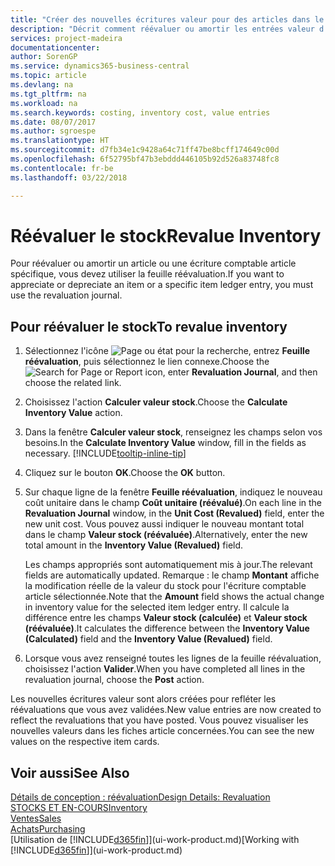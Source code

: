 ```yaml
---
title: "Créer des nouvelles écritures valeur pour des articles dans le stock| Microsoft Docs"
description: "Décrit comment réévaluer ou amortir les entrées valeur d'un ou de plusieurs articles dans le stock en validant leur valeur calculée courante."
services: project-madeira
documentationcenter: 
author: SorenGP
ms.service: dynamics365-business-central
ms.topic: article
ms.devlang: na
ms.tgt_pltfrm: na
ms.workload: na
ms.search.keywords: costing, inventory cost, value entries
ms.date: 08/07/2017
ms.author: sgroespe
ms.translationtype: HT
ms.sourcegitcommit: d7fb34e1c9428a64c71ff47be8bcff174649c00d
ms.openlocfilehash: 6f52795bf47b3ebddd446105b92d526a83748fc8
ms.contentlocale: fr-be
ms.lasthandoff: 03/22/2018

---
```

# <a name="revalue-inventory"></a><span data-ttu-id="174b3-103">Réévaluer le stock</span><span class="sxs-lookup"><span data-stu-id="174b3-103">Revalue Inventory</span></span>
<span data-ttu-id="174b3-104">Pour réévaluer ou amortir un article ou une écriture comptable article spécifique, vous devez utiliser la feuille réévaluation.</span><span class="sxs-lookup"><span data-stu-id="174b3-104">If you want to appreciate or depreciate an item or a specific item ledger entry, you must use the revaluation journal.</span></span>

## <a name="to-revalue-inventory"></a><span data-ttu-id="174b3-105">Pour réévaluer le stock</span><span class="sxs-lookup"><span data-stu-id="174b3-105">To revalue inventory</span></span>
1. <span data-ttu-id="174b3-106">Sélectionnez l'icône ![Page ou état pour la recherche](media/ui-search/search_small.png "Page ou état pour la recherche"), entrez **Feuille réévaluation**, puis sélectionnez le lien connexe.</span><span class="sxs-lookup"><span data-stu-id="174b3-106">Choose the ![Search for Page or Report](media/ui-search/search_small.png "Search for Page or Report icon") icon, enter **Revaluation Journal**, and then choose the related link.</span></span>
2. <span data-ttu-id="174b3-107">Choisissez l'action **Calculer valeur stock**.</span><span class="sxs-lookup"><span data-stu-id="174b3-107">Choose the **Calculate Inventory Value** action.</span></span>
3. <span data-ttu-id="174b3-108">Dans la fenêtre **Calculer valeur stock**, renseignez les champs selon vos besoins.</span><span class="sxs-lookup"><span data-stu-id="174b3-108">In the **Calculate Inventory Value** window, fill in the fields as necessary.</span></span> [!INCLUDE[tooltip-inline-tip](includes/tooltip-inline-tip_md.md)]
4. <span data-ttu-id="174b3-109">Cliquez sur le bouton **OK**.</span><span class="sxs-lookup"><span data-stu-id="174b3-109">Choose the **OK** button.</span></span>
5. <span data-ttu-id="174b3-110">Sur chaque ligne de la fenêtre **Feuille réévaluation**, indiquez le nouveau coût unitaire dans le champ **Coût unitaire (réévalué)**.</span><span class="sxs-lookup"><span data-stu-id="174b3-110">On each line in the **Revaluation Journal** window, in the **Unit Cost (Revalued)** field, enter the new unit cost.</span></span> <span data-ttu-id="174b3-111">Vous pouvez aussi indiquer le nouveau montant total dans le champ **Valeur stock (réévaluée)**.</span><span class="sxs-lookup"><span data-stu-id="174b3-111">Alternatively, enter the new total amount in the **Inventory Value (Revalued)** field.</span></span>

    <span data-ttu-id="174b3-112">Les champs appropriés sont automatiquement mis à jour.</span><span class="sxs-lookup"><span data-stu-id="174b3-112">The relevant fields are automatically updated.</span></span> <span data-ttu-id="174b3-113">Remarque : le champ **Montant** affiche la modification réelle de la valeur du stock pour l'écriture comptable article sélectionnée.</span><span class="sxs-lookup"><span data-stu-id="174b3-113">Note that the **Amount** field shows the actual change in inventory value for the selected item ledger entry.</span></span> <span data-ttu-id="174b3-114">Il calcule la différence entre les champs **Valeur stock (calculée)** et **Valeur stock (réévaluée)**.</span><span class="sxs-lookup"><span data-stu-id="174b3-114">It calculates the difference between the **Inventory Value (Calculated)** field and the **Inventory Value (Revalued)** field.</span></span>
6. <span data-ttu-id="174b3-115">Lorsque vous avez renseigné toutes les lignes de la feuille réévaluation, choisissez l'action **Valider**.</span><span class="sxs-lookup"><span data-stu-id="174b3-115">When you have completed all lines in the revaluation journal, choose the **Post** action.</span></span>

<span data-ttu-id="174b3-116">Les nouvelles écritures valeur sont alors créées pour refléter les réévaluations que vous avez validées.</span><span class="sxs-lookup"><span data-stu-id="174b3-116">New value entries are now created to reflect the revaluations that you have posted.</span></span> <span data-ttu-id="174b3-117">Vous pouvez visualiser les nouvelles valeurs dans les fiches article concernées.</span><span class="sxs-lookup"><span data-stu-id="174b3-117">You can see the new values on the respective item cards.</span></span>

## <a name="see-also"></a><span data-ttu-id="174b3-118">Voir aussi</span><span class="sxs-lookup"><span data-stu-id="174b3-118">See Also</span></span>
[<span data-ttu-id="174b3-119">Détails de conception : réévaluation</span><span class="sxs-lookup"><span data-stu-id="174b3-119">Design Details: Revaluation</span></span>](design-details-revaluation.md)  
[<span data-ttu-id="174b3-120">STOCKS ET EN-COURS</span><span class="sxs-lookup"><span data-stu-id="174b3-120">Inventory</span></span>](inventory-manage-inventory.md)  
[<span data-ttu-id="174b3-121">Ventes</span><span class="sxs-lookup"><span data-stu-id="174b3-121">Sales</span></span>](sales-manage-sales.md)  
[<span data-ttu-id="174b3-122">Achats</span><span class="sxs-lookup"><span data-stu-id="174b3-122">Purchasing</span></span>](purchasing-manage-purchasing.md)  
<span data-ttu-id="174b3-123">[Utilisation de [!INCLUDE[d365fin](includes/d365fin_md.md)]](ui-work-product.md)</span><span class="sxs-lookup"><span data-stu-id="174b3-123">[Working with [!INCLUDE[d365fin](includes/d365fin_md.md)]](ui-work-product.md)</span></span>

